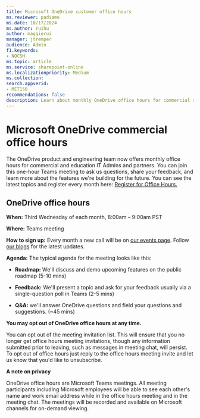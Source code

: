 ```yaml
---
title: Microsoft OneDrive customer office hours
ms.reviewer: padiamo
ms.date: 10/17/2024
ms.author: ruihu
author: maggierui
manager: jtremper
audience: Admin
f1.keywords:
- NOCSH
ms.topic: article
ms.service: sharepoint-online
ms.localizationpriority: Medium
ms.collection:  
search.appverid:
- MET150
recommendations: false
description: Learn about monthly OneDrive office hours for commercial and education IT Admins and partners.
---
```


# Microsoft OneDrive commercial office hours

The OneDrive product and engineering team now offers monthly office hours for commercial and education IT Admins and partners. You can join this one-hour Teams meeting to ask us questions, share your feedback, and learn more about the features we're building for the future. You can see the latest topics and register every month here: [Register for Office Hours.](https://msit.events.teams.microsoft.com/event/426edfef-3a29-40eb-b2bc-825a27e3c715@72f988bf-86f1-41af-91ab-2d7cd011db47)
## OneDrive office hours

**When:** Third Wednesday of each month, 8:00am – 9:00am PST 

**Where:** Teams meeting

**How to sign up:** Every month a new call will be on [our events page](https://aka.ms/OneDriveOfficeHours). Follow [our blogs](aka.ms/OneDrive/Blog) for the latest updates.
 
**Agenda:** The typical agenda for the meeting looks like this:

- **Roadmap:** We'll discuss and demo upcoming features on the public roadmap (5-10 mins)

- **Feedback:** We'll present a topic and ask for your feedback usually via a single-question poll in Teams (2-5 mins)

- **Q&A:** we'll answer OneDrive questions and field your questions and suggestions. (~45 mins)

**You may opt out of OneDrive office hours at any time.**

You can opt out of the meeting invitation list. This will ensure that you no longer get office hours meeting invitations, though any information submitted prior to leaving, such as messages in meeting chat, will persist. To opt out of office hours just reply to the office hours meeting invite and let us know that you'd like to unsubscribe.

**A note on privacy**

OneDrive office hours are Microsoft Teams meetings. All meeting participants including Microsoft employees will be able to see each other's name and work email address while in the office hours meeting and in the meeting chat. The meetings will be recorded and available on Microsoft channels for on-demand viewing.
